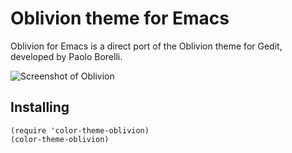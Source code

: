 Oblivion theme for Emacs
=====
Oblivion for Emacs is a direct port of the Oblivion theme for Gedit, developed by Paolo Borelli.

![Screenshot of Oblivion](http://img.sovechkin.com/oblivion.png)

Installing
----

    (require 'color-theme-oblivion)
    (color-theme-oblivion)
